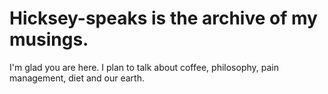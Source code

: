# Hicksey-speaks is the archive of my musings. 

I'm glad you are here. I plan to talk about coffee, philosophy, pain management, diet and our earth.
